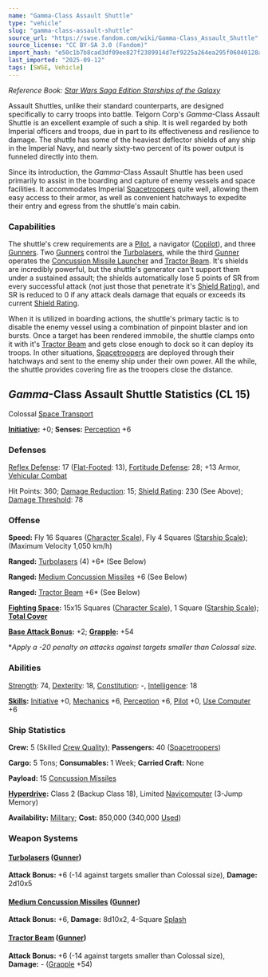 ```yaml
---
name: "Gamma-Class Assault Shuttle"
type: "vehicle"
slug: "gamma-class-assault-shuttle"
source_url: "https://swse.fandom.com/wiki/Gamma-Class_Assault_Shuttle"
source_license: "CC BY-SA 3.0 (Fandom)"
import_hash: "e50c1b7b8cad3df09ee827f2389914d7ef9225a264ea295f06040128a963340a"
last_imported: "2025-09-12"
tags: [SWSE, Vehicle]
---
```

*Reference Book: [Star Wars Saga Edition Starships of the Galaxy](https://swse.fandom.com/wiki/Star_Wars_Saga_Edition_Starships_of_the_Galaxy)*

Assault Shuttles, unlike their standard counterparts, are designed specifically to carry troops into battle. Telgorn Corp's *Gamma*-Class Assault Shuttle is an excellent example of such a ship. It is well regarded by both Imperial officers and troops, due in part to its effectiveness and resilience to damage. The shuttle has some of the heaviest deflector shields of any ship in the Imperial Navy, and nearly sixty-two percent of its power output is funneled directly into them.

Since its introduction, the *Gamma*-Class Assault Shuttle has been used primarily to assist in the boarding and capture of enemy vessels and space facilities. It accommodates Imperial [Spacetroopers](https://swse.fandom.com/wiki/Spacetrooper) quite well, allowing them easy access to their armor, as well as convenient hatchways to expedite their entry and egress from the shuttle's main cabin.

### Capabilities
The shuttle's crew requirements are a [Pilot](https://swse.fandom.com/wiki/Pilot_(Vehicle_Combat)), a navigator ([Copilot](https://swse.fandom.com/wiki/Copilot)), and three [Gunners](https://swse.fandom.com/wiki/Gunners). Two [Gunners](https://swse.fandom.com/wiki/Gunners) control the [Turbolasers](https://swse.fandom.com/wiki/Turbolasers), while the third [Gunner](https://swse.fandom.com/wiki/Gunner) operates the [Concussion Missile Launcher](https://swse.fandom.com/wiki/Concussion_Missile_Launcher) and [Tractor Beam](https://swse.fandom.com/wiki/Tractor_Beam). It's shields are incredibly powerful, but the shuttle's generator can't support them under a sustained assault; the shields automatically lose 5 points of SR from every successful attack (not just those that penetrate it's [Shield Rating](https://swse.fandom.com/wiki/Shield_Rating)), and SR is reduced to 0 if any attack deals damage that equals or exceeds its current [Shield Rating](https://swse.fandom.com/wiki/Shield_Rating).

When it is utilized in boarding actions, the shuttle's primary tactic is to disable the enemy vessel using a combination of pinpoint blaster and ion bursts. Once a target has been rendered immobile, the shuttle clamps onto it with it's [Tractor Beam](https://swse.fandom.com/wiki/Tractor_Beam) and gets close enough to dock so it can deploy its troops. In other situations, [Spacetroopers](https://swse.fandom.com/wiki/Spacetrooper) are deployed through their hatchways and sent to the enemy ship under their own power. All the while, the shuttle provides covering fire as the troopers close the distance.

## *Gamma*-Class Assault Shuttle Statistics (CL 15)
Colossal [Space Transport](https://swse.fandom.com/wiki/Space_Transport)

**[Initiative](https://swse.fandom.com/wiki/Initiative):** +0; **Senses:** [Perception](https://swse.fandom.com/wiki/Perception) +6
### Defenses
[Reflex Defense](https://swse.fandom.com/wiki/Reflex_Defense_(Vehicles)): 17 ([Flat-Footed](https://swse.fandom.com/wiki/Flat-Footed): 13), [Fortitude Defense](https://swse.fandom.com/wiki/Fortitude_Defense_(Vehicles)): 28; +13 Armor, [Vehicular Combat](https://swse.fandom.com/wiki/Vehicular_Combat)

Hit Points: 360; [Damage Reduction](https://swse.fandom.com/wiki/Damage_Reduction): 15; [Shield Rating](https://swse.fandom.com/wiki/Shield_Rating): 230 (See Above); [Damage Threshold](https://swse.fandom.com/wiki/Damage_Threshold_(Vehicles)): 78
### Offense
**Speed:** Fly 16 Squares ([Character Scale](https://swse.fandom.com/wiki/Character_Scale)), Fly 4 Squares ([Starship Scale](https://swse.fandom.com/wiki/Starship_Scale)); (Maximum Velocity 1,050 km/h)

**Ranged:** [Turbolasers](https://swse.fandom.com/wiki/Turbolasers) (4) +6* (See Below)

**Ranged:** [Medium Concussion Missiles](https://swse.fandom.com/wiki/Medium_Concussion_Missiles) +6 (See Below)

**Ranged:** [Tractor Beam](https://swse.fandom.com/wiki/Tractor_Beam) +6* (See Below)

**[Fighting Space](https://swse.fandom.com/wiki/Fighting_Space):** 15x15 Squares ([Character Scale](https://swse.fandom.com/wiki/Character_Scale)), 1 Square ([Starship Scale](https://swse.fandom.com/wiki/Starship_Scale)); **[Total Cover](https://swse.fandom.com/wiki/Total_Cover)**

**[Base Attack Bonus](https://swse.fandom.com/wiki/Base_Attack_Bonus):** +2; **[Grapple](https://swse.fandom.com/wiki/Grapple):** +54

**Apply a -20 penalty on attacks against targets smaller than Colossal size.*
### Abilities
[Strength](https://swse.fandom.com/wiki/Strength): 74, [Dexterity](https://swse.fandom.com/wiki/Dexterity): 18, [Constitution](https://swse.fandom.com/wiki/Constitution): -, [Intelligence](https://swse.fandom.com/wiki/Intelligence): 18

**[Skills](https://swse.fandom.com/wiki/Skills):** [Initiative](https://swse.fandom.com/wiki/Initiative) +0, [Mechanics](https://swse.fandom.com/wiki/Mechanics) +6, [Perception](https://swse.fandom.com/wiki/Perception) +6, [Pilot](https://swse.fandom.com/wiki/Pilot) +0, [Use Computer](https://swse.fandom.com/wiki/Use_Computer) +6
### Ship Statistics
**Crew:** 5 (Skilled [Crew Quality](https://swse.fandom.com/wiki/Crew_Quality)); **Passengers:** 40 ([Spacetroopers](https://swse.fandom.com/wiki/Spacetrooper))

**Cargo:** 5 Tons; **Consumables:** 1 Week; **Carried Craft:** None

**Payload:** 15 [Concussion Missiles](https://swse.fandom.com/wiki/Concussion_Missiles)

**[Hyperdrive](https://swse.fandom.com/wiki/Hyperdrive):** Class 2 (Backup Class 18), Limited [Navicomputer](https://swse.fandom.com/wiki/Navicomputer) (3-Jump Memory)

**Availability:** [Military](https://swse.fandom.com/wiki/Military); **Cost:** 850,000 (340,000 [Used](https://swse.fandom.com/wiki/Used))
### Weapon Systems
#### **[Turbolasers](https://swse.fandom.com/wiki/Turbolasers) ([Gunner](https://swse.fandom.com/wiki/Gunner))**
**Attack Bonus:** +6 (-14 against targets smaller than Colossal size), **Damage:** 2d10x5

#### **[Medium Concussion Missiles](https://swse.fandom.com/wiki/Medium_Concussion_Missiles) ([Gunner](https://swse.fandom.com/wiki/Gunner))**
**Attack Bonus:** +6, **Damage:** 8d10x2, 4-Square [Splash](https://swse.fandom.com/wiki/Splash)

#### **[Tractor Beam](https://swse.fandom.com/wiki/Tractor_Beam) ([Gunner](https://swse.fandom.com/wiki/Gunner))**
**Attack Bonus:** +6 (-14 against targets smaller than Colossal size), **Damage:** - ([Grapple](https://swse.fandom.com/wiki/Grapple) +54)